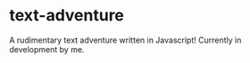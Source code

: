 # text-adventure
A rudimentary text adventure written in Javascript!
Currently in development by me.
